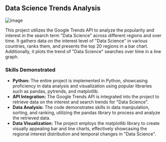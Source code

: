 ## Data Science Trends Analysis
![image](https://github.com/dataditya/google-trends-analysis-python-pytrends/assets/75217839/6159666e-b31c-459e-ba9d-bf973d81d0b3)

This project utilizes the Google Trends API to analyze the popularity and interest in the search term "Data Science" across different regions and over time. It gathers data on the interest level of "Data Science" in various countries, ranks them, and presents the top 20 regions in a bar chart. Additionally, it plots the trend of "Data Science" searches over time in a line graph.

### Skills Demonstrated

- **Python:** The entire project is implemented in Python, showcasing proficiency in data analysis and visualization using popular libraries such as pandas, pytrends, and matplotlib.
- **API Integration:** The Google Trends API is integrated into the project to retrieve data on the interest and search trends for "Data Science".
- **Data Analysis:** The code demonstrates skills in data manipulation, sorting, and ranking, utilizing the pandas library to process and analyze the retrieved data.
- **Data Visualization:** The project employs the matplotlib library to create visually appealing bar and line charts, effectively showcasing the regional interest distribution and temporal changes in "Data Science".
